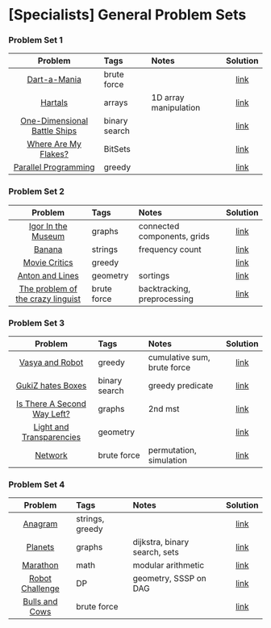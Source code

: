 # [Specialists] General Problem Sets

### Problem Set 1
| Problem           | Tags         | Notes  | Solution |
| :-----------: |:-------------| :---------|:--------------:|
| [Dart-a-Mania](https://uva.onlinejudge.org/index.php?option=com_onlinejudge&Itemid=8&page=show_problem&problem=676) | brute force | | [link](https://github.com/AhmadElsagheer/UVa-Solutions/blob/master/v007/Dart_a_Mania_Uva735.java) |
| [Hartals](https://uva.onlinejudge.org/index.php?option=com_onlinejudge&Itemid=8&page=show_problem&problem=991) | arrays | 1D array manipulation | [link](https://github.com/AhmadElsagheer/UVa-Solutions/blob/master/v100/Hartals_UVa10050.java) |
| [One-Dimensional Battle Ships](http://codeforces.com/problemset/problem/567/D) | binary search | | [link](http://codeforces.com/contest/567/submission/21917226) |
| [Where Are My Flakes?](http://codeforces.com/problemset/problem/60/A) | BitSets | | [link](http://codeforces.com/contest/60/submission/20737644) |
| [Parallel Programming](http://codeforces.com/problemset/problem/291/D) | greedy | | [link](http://codeforces.com/contest/291/submission/23805317) |


### Problem Set 2
| Problem           | Tags         | Notes  | Solution |
| :-----------: |:-------------| :---------|:--------------:|
| [Igor In the Museum](http://codeforces.com/problemset/problem/598/D) | graphs | connected components, grids | [link](http://codeforces.com/contest/598/submission/23584149) |
| [Banana](http://codeforces.com/problemset/problem/335/A) | strings | frequency count | [link](http://codeforces.com/contest/335/submission/24534338) |
| [Movie Critics](http://codeforces.com/problemset/problem/250/C) | greedy | | [link](http://codeforces.com/contest/250/submission/19828933) |
| [Anton and Lines](http://codeforces.com/problemset/problem/593/B) | geometry | sortings | [link](http://codeforces.com/contest/593/submission/16721050) |
| [The problem of the crazy linguist](https://uva.onlinejudge.org/index.php?option=com_onlinejudge&Itemid=8&page=show_problem&problem=2142) | brute force | backtracking, preprocessing | [link](https://github.com/AhmadElsagheer/UVa-Solutions/blob/master/v112/TheProblemOfTheCrazyLinguist_UVa11201.java) |



### Problem Set 3
| Problem           | Tags         | Notes  | Solution |
| :-----------: |:-------------| :---------|:--------------:|
| [Vasya and Robot](http://codeforces.com/problemset/problem/354/A) | greedy | cumulative sum, brute force | [link](http://codeforces.com/contest/354/submission/19308609) |
| [GukiZ hates Boxes](http://codeforces.com/problemset/problem/551/C) | binary search | greedy predicate | [link](http://codeforces.com/contest/551/submission/28690098) |
| [Is There A Second Way Left?](https://uva.onlinejudge.org/index.php?option=onlinejudge&page=show_problem&problem=1403) | graphs | 2nd mst | [link](https://github.com/AhmadElsagheer/UVa-Solutions/blob/master/v104/IsThereASecondWayLeft_UVa10462.java) |
| [Light and Transparencies](https://uva.onlinejudge.org/index.php?option=com_onlinejudge&Itemid=8&page=show_problem&problem=778) | geometry | | [link](https://github.com/AhmadElsagheer/UVa-Solutions/blob/1b9963e051c2a4ed4f11b33dc9bbdb60466e81f1/v008/LightAndTransparencies_UVa837.java) |
| [Network](https://uva.onlinejudge.org/index.php?option=com_onlinejudge&Itemid=8&page=show_problem&problem=3505) | brute force | permutation, simulation | [link](https://github.com/AhmadElsagheer/UVa-Solutions/blob/3d54f533edc19cce6bf4406ee6934a571c11fcaf/v003/Network_UVa315.java) |


### Problem Set 4
| Problem           | Tags         | Notes  | Solution |
| :-----------: |:-------------| :---------|:--------------:|
| [Anagram](http://codeforces.com/problemset/problem/254/C) | strings, greedy | | [link](http://codeforces.com/contest/254/submission/29208751) |
| [Planets](http://codeforces.com/problemset/problem/229/B) | graphs | dijkstra, binary search, sets | [link](http://codeforces.com/contest/229/submission/28647246) |
| [Marathon](http://codeforces.com/problemset/problem/404/B) | math | modular arithmetic | [link](http://codeforces.com/contest/404/submission/25475389) |
| [Robot Challenge](https://uva.onlinejudge.org/index.php?option=onlinejudge&page=show_problem&problem=3691) | DP | geometry, SSSP on DAG | [link](https://github.com/AhmadElsagheer/UVa-Solutions/blob/1b9963e051c2a4ed4f11b33dc9bbdb60466e81f1/v012/RobotChallenge_UVa1250.java) |
| [Bulls and Cows](http://codeforces.com/problemset/problem/63/C) | brute force | | [link](http://codeforces.com/contest/63/submission/20334184) |
